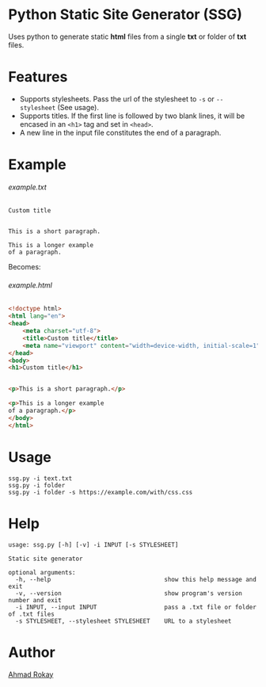 # Python Static Site Generator (SSG)
Uses python to generate static **html** files from a single **txt** or folder of **txt** files. 

# Features
* Supports stylesheets. Pass the url of the stylesheet to ```-s``` or ```--stylesheet``` (See usage).
* Supports titles. If the first line is followed by two blank lines, it will be encased in an ```<h1>``` tag and set in ```<head>```.
* A new line in the input file constitutes the end of a paragraph.

# Example

###### example.txt
```
Custom title


This is a short paragraph.

This is a longer example
of a paragraph.
```

Becomes:

###### example.html
```html
<!doctype html>
<html lang="en">
<head>
    <meta charset="utf-8">
    <title>Custom title</title>
    <meta name="viewport" content="width=device-width, initial-scale=1">
</head>
<body>
<h1>Custom title</h1>


<p>This is a short paragraph.</p>

<p>This is a longer example
of a paragraph.</p>
</body>
</html>
```

# Usage
```
ssg.py -i text.txt
ssg.py -i folder
ssg.py -i folder -s https://example.com/with/css.css
```

# Help
```
usage: ssg.py [-h] [-v] -i INPUT [-s STYLESHEET]

Static site generator

optional arguments:
  -h, --help                                show this help message and exit
  -v, --version                             show program's version number and exit
  -i INPUT, --input INPUT                   pass a .txt file or folder of .txt files
  -s STYLESHEET, --stylesheet STYLESHEET    URL to a stylesheet
```

# Author
[Ahmad Rokay](https://dev.to/ar)
